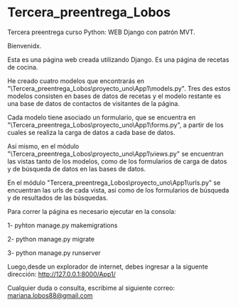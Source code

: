 # Tercera_preentrega_Lobos

Tercera preentrega curso Python: WEB Django con patrón MVT.

Bienvenidx.

Esta es una página web creada utilizando Django. Es una página de recetas de cocina.

He creado cuatro modelos que encontrarás en "\Tercera_preentrega_Lobos\proyecto_uno\App1\models.py". Tres des estos modelos consisten en bases de datos de recetas y el modelo restante es una base de datos de contactos de visitantes de la página.

Cada modelo tiene asociado un formulario, que se encuentra en "\Tercera_preentrega_Lobos\proyecto_uno\App1\forms.py", a partir de los cuales se realiza la carga de datos a cada base de datos.

Así mismo, en el módulo "\Tercera_preentrega_Lobos\proyecto_uno\App1\views.py" se encuentran las vistas tanto de los modelos, como de los formularios de carga de datos y de búsqueda de datos en las bases de datos.

En el módulo "Tercera_preentrega_Lobos\proyecto_uno\App1\urls.py" se encuentran las urls de cada vista, asi como de los formularios de búsqueda y de resultados de las búsquedas.

Para correr la página es necesario ejecutar en la consola: 

1- pyhton manage.py makemigrations 

2- python manage.py migrate 

3- python manage.py runserver 

Luego,desde un explorador de internet, debes ingresar a la siguente dirección: http://127.0.0.1:8000/App1/

Cualquier duda o consulta, escribime al siguiente correo: mariana.lobos88@gmail.com

